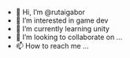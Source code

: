 - 👋 Hi, I’m @rutaigabor
- 👀 I’m interested in game dev
- 🌱 I’m currently learning unity
- 💞️ I’m looking to collaborate on ...
- 📫 How to reach me ...

<!---
rutaigabor/rutaigabor is a ✨ special ✨ repository because its `README.md` (this file) appears on your GitHub profile.
You can click the Preview link to take a look at your changes.
--->
